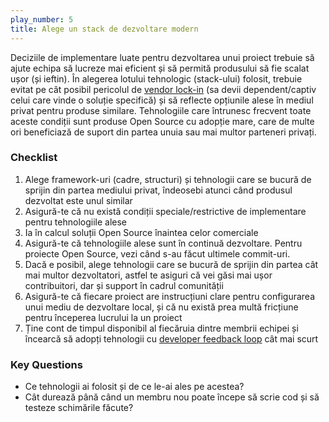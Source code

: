 ```yaml
---
play_number: 5
title: Alege un stack de dezvoltare modern
---
```


Deciziile de implementare luate pentru dezvoltarea unui proiect trebuie să ajute echipa să lucreze mai eficient și să permită produsului să fie scalat ușor (și ieftin). În alegerea lotului tehnologic (stack-ului) folosit, trebuie evitat pe cât posibil pericolul de [vendor lock-in](https://en.wikipedia.org/wiki/Vendor_lock-in) (sa devii dependent/captiv celui care vinde o soluție specifică) și să reflecte opțiunile alese în mediul privat pentru produse similare. Tehnologiile care întrunesc frecvent toate aceste condiții sunt produse Open Source cu adopție mare, care de multe ori beneficiază de suport din partea unuia sau mai multor parteneri privați. 

### Checklist
1. Alege framework-uri (cadre, structuri) și tehnologii care se bucură de sprijin din partea mediului privat, îndeosebi atunci când produsul dezvoltat este unul similar
2. Asigură-te că nu există condiții speciale/restrictive de implementare pentru tehnologiile alese
3. Ia în calcul soluții Open Source înaintea celor comerciale
4. Asigură-te că tehnologiile alese sunt în continuă dezvoltare. Pentru proiecte Open Source, vezi când s-au făcut ultimele commit-uri.
5. Dacă e posibil, alege tehnologii care se bucură de sprijin din partea cât mai multor dezvoltatori, astfel te asiguri că vei găsi mai ușor contribuitori, dar și support în cadrul comunității
6. Asigură-te că fiecare proiect are instrucțiuni clare pentru configurarea unui mediu de dezvoltare local, și că nu există prea multă fricțiune pentru începerea lucrului la un proiect
7. Ține cont de timpul disponibil al fiecăruia dintre membrii echipei și încearcă să adopți tehnologii cu [developer feedback loop](https://xkcd.com/303/) cât mai scurt

### Key Questions
- Ce tehnologii ai folosit și de ce le-ai ales pe acestea?
- Cât durează până când un membru nou poate începe să scrie cod și să testeze schimările făcute?
